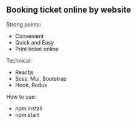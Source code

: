 Booking ticket online by website
------------------------------------------

Strong points:
 - Convenient
 - Quick and Easy
 - Print ticket online

Technical: 
 - Reactjs
 - Scss, Mui, Bootstrap
 - Hook, Redux

How to use:
 - npm install
 - npm start